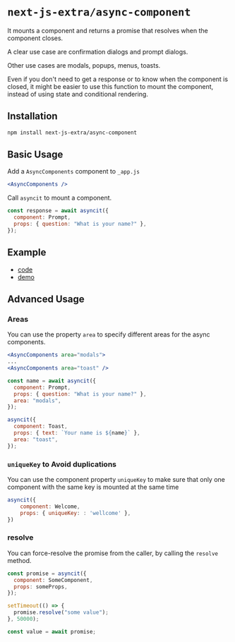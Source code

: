 # `next-js-extra/async-component`

It mounts a component and returns a promise that resolves when the component
closes.

A clear use case are confirmation dialogs and prompt dialogs.

Other use cases are modals, popups, menus, toasts.

Even if you don't need to get a response or to know when the component is
closed, it might be easier to use this function to mount the component, instead
of using state and conditional rendering.

## Installation

```bash
npm install next-js-extra/async-component
```

## Basic Usage

Add a `AsyncComponents` component to `_app.js`

```jsx
<AsyncComponents />
```

Call `asyncit` to mount a component.

```jsx
const response = await asyncit({
  component: Prompt,
  props: { question: "What is your name?" },
});
```

## Example

- [code](https://github.com/nextjs-extra/nextjs-extra/tree/main/examples/async-component)
- [demo](https://stackblitz.com/github/nextjs-extra/nextjs-extra/tree/main/examples/async-component)

## Advanced Usage

### Areas

You can use the property `area` to specify different areas for the async components.

```jsx
<AsyncComponents area="modals">
...
<AsyncComponents area="toast" />
```

```jsx
const name = await asyncit({
  component: Prompt,
  props: { question: "What is your name?" },
  area: "modals",
});

asyncit({
  component: Toast,
  props: { text: `Your name is ${name}` },
  area: "toast",
});
```

### `uniqueKey` to Avoid duplications

You can use the component property `uniqueKey` to make sure that only one component with the same key is mounted at the same time

```jsx
asyncit({
    component: Welcome,
    props: { uniqueKey: : 'wellcome' },
})
```

### resolve

You can force-resolve the promise from the caller, by calling the `resolve` method.

```jsx
const promise = asyncit({
  component: SomeComponent,
  props: someProps,
});

setTimeout(() => {
  promise.resolve("some value");
}, 50000);

const value = await promise;
```
